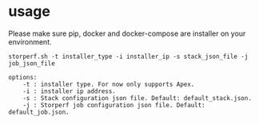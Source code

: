 # usage

Please make sure pip, docker and docker-compose are installer on your environment.

```
storperf.sh -t installer_type -i installer_ip -s stack_json_file -j job_json_file

options:
    -t : installer type. For now only supports Apex.
    -i : installer ip address.
    -s : Stack configuration json file. Default: default_stack.json.
    -j : Storperf job configuration json file. Default: default_job.json.
```